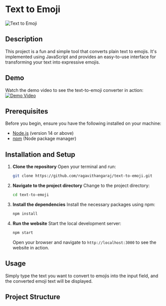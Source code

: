 # Text to Emoji

![Text to Emoji](https://example.com/text-to-emoji-banner.png)

## Description
This project is a fun and simple tool that converts plain text to emojis. It's implemented using JavaScript and provides an easy-to-use interface for transforming your text into expressive emojis.

## Demo
Watch the demo video to see the text-to-emoji converter in action:
[![Demo Video](https://img.youtube.com/vi/YOUR_VIDEO_ID_HERE/0.jpg)](https://www.youtube.com/watch?v=https://drive.google.com/file/d/1hFA3AwttJNrz9JqbwukVsWzzhdES3PUs/view?usp=sharing)

## Prerequisites
Before you begin, ensure you have the following installed on your machine:
- [Node.js](https://nodejs.org/) (version 14 or above)
- [npm](https://www.npmjs.com/) (Node package manager)

## Installation and Setup

1. **Clone the repository**
    Open your terminal and run:
    ```sh
    git clone https://github.com/ragavithangaraj/text-to-emoji.git
    ```

2. **Navigate to the project directory**
    Change to the project directory:
    ```sh
    cd text-to-emoji
    ```

3. **Install the dependencies**
    Install the necessary packages using npm:
    ```sh
    npm install
    ```

4. **Run the website**
    Start the local development server:
    ```sh
    npm start
    ```

    Open your browser and navigate to `http://localhost:3000` to see the website in action.

## Usage
Simply type the text you want to convert to emojis into the input field, and the converted emoji text will be displayed.

## Project Structure
